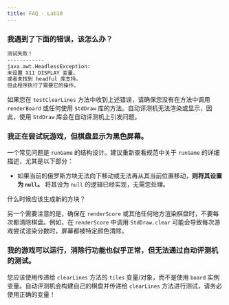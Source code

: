 ```yaml
---
title: FAQ - Lab10
---
```


### 我遇到了下面的错误，该怎么办？

```sh
测试失败！
------------
java.awt.HeadlessException:
未设置 X11 DISPLAY 变量，
或者未找到 headful 库支持，
但此程序执行了需要它的操作，
```

如果您在 `testClearLines` 方法中收到上述错误，请确保您没有在方法中调用 `renderBoard` 或任何使用 `StdDraw` 库的方法。自动评测机无法渲染或显示，因此，使用 `StdDraw` 库会在自动评测机上引发问题。

### 我正在尝试玩游戏，但棋盘显示为黑色屏幕。

一个常见问题是 `runGame` 的结构设计。建议重新查看规范中关于 `runGame` 的详细描述，尤其是以下部分：

- 如果当前的俄罗斯方块无法向下移动或无法再从其当前位置移动，**则将其设置为 `null`。**
  将其设为 `null` 的逻辑已经实现，无需您处理。

什么时候应该生成新的方块？

另一个需要注意的是，确保在 `renderScore` 或其他任何地方渲染棋盘时，不要每次都清除棋盘。例如，在 `renderScore` 中调用 `StdDraw.clear` 可能会导致每次游戏尝试渲染分数时，屏幕都被特定颜色清除。

### 我的游戏可以运行，消除行功能也似乎正常，但无法通过自动评测机的测试。

您应该使用传递给 `clearLines` 方法的 `tiles` 变量/对象，而不是使用 `board` 实例变量。自动评测机会构建自己的棋盘并传递给 `clearLines` 方法进行测试，请务必使用正确的变量！
